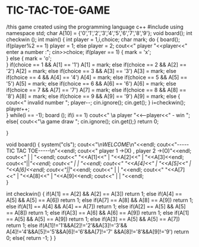 # TIC-TAC-TOE-GAME
/this game created using the programming language c++
#include<iostream>
using namespace std;
char A[10] = {'0','1','2','3','4','5','6','7','8','9'};
void board();
int checkwin ();
int main()
{
    int player = 1,i,choice;
    char mark;
    do 
    {
          board();
          if(player%2 == 1)
          player = 1;
          else
          player = 2;
          cout<<" player "<<player<<"  enter a number :";
          cin>>choice;
          if(player == 1)
          {
              mark = 'x';       
          }
          else
          {
             mark =  'o';    
          }
          if(choice == 1 && A[1] == '1')
          A[1] = mark;
           else if(choice == 2 && A[2] == '2')
          A[2] = mark;
           else if(choice == 3 && A[3] == '3')
          A[3] = mark;
           else if(choice == 4 && A[4] == '4')
          A[4] = mark;
           else if(choice == 5 && A[5] == '5')
          A[5] = mark;
           else if(choice == 6 && A[6] == '6')
          A[6] = mark;
           else if(choice == 7 && A[7] == '7')
          A[7] = mark;
           else if(choice == 8 && A[8] == '8')
          A[8] = mark;
           else if(choice == 9 && A[9] == '9')
          A[9] = mark;
          else
          {
            cout<<" invalid number ";
            player--;
            cin.ignore();
            cin.get();
          } 
          i=checkwin();
          player++;    
    }
    while(i == -1);
    board ();
    if(i == 1)
    cout<<" \a player "<<--player<<" - win ";
    else{
     cout<<"\a game draw ";
     cin.ignore();
     cin.get();}
     return 0;
    
}

void board()
{
    system("cls");
    cout<<"\n*WELCOME*\n"<<endl;
    cout<<"-----TIC TAC TOE-----\n"<<endl;
    cout<<" player 1 ->(X) , player 2 ->(O)"<<endl;
    cout<<"     |     |     "<<endl;
    cout<<"  "<<A[1]<<"  |  "<<A[2]<<"  |  "<<A[3]<<endl;
    cout<<"||_"<<endl;
    cout<<"     |     |      "<<endl;
    cout<<"  "<<A[4]<<"  |  "<<A[5]<<"  |  "<<A[6]<<endl;
    cout<<"||_"<<endl;
    cout<<"     |     |   "<<endl;
    cout<<"  "<<A[7]<<"  |  "<<A[8]<<"  |  "<<A[9]<<endl;
    cout<<"     |     |   "<<endl;  
}

int checkwin()
{
    if(A[1] == A[2] && A[2] == A[3])
    return 1;
    else if(A[4] == A[5] && A[5] == A[6])
    return 1;
    else if(A[7] == A[8] && A[8] == A[9])
    return 1;
    else if(A[1] == A[4] && A[4] == A[7])
    return 1;
    else if(A[2] == A[5] && A[5] == A[8])
    return 1;
    else if(A[3] == A[6] && A[6] == A[9])
    return 1;
    else if(A[1] == A[5] && A[5] == A[9])
    return 1;
    else if(A[3] == A[5] && A[5] == A[7])
    return 1;
    else if(A[1]!='1'&&A[2]!='2'&&A[3]!='3'&&
    A[4]!='4'&&A[5]!='5'&&A[6]!='6'&&A[7]!='7' 
    &&A[8]!='8'&&A[9]!='9')
    return 0;
    else{
          return -1;
    }
}
